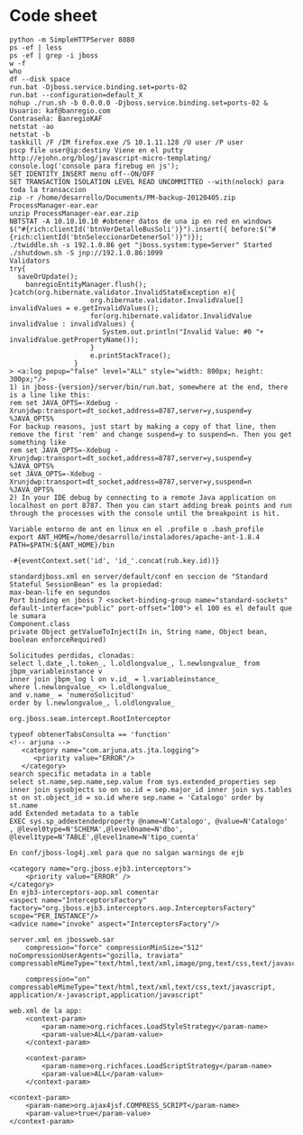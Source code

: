 Code sheet
=============
	python -m SimpleHTTPServer 8080
	ps -ef | less
	ps -ef | grep -i jboss
	w -f
	who
	df --disk space
	run.bat -Djboss.service.binding.set=ports-02
	run.bat --configuration=default_X
	nohup ./run.sh -b 0.0.0.0 -Djboss.service.binding.set=ports-02 &
	Usuario: kaf@banregio.com
	Contraseña: BanregioKAF
	netstat -ao
	netstat -b
	taskkill /F /IM firefox.exe /S 10.1.11.128 /U user /P user
	pscp file user@ip:destiny Viene en el putty
	http://ejohn.org/blog/javascript-micro-templating/
	console.log('console para firebug en js');
	SET IDENTITY_INSERT menu off--ON/OFF
	SET TRANSACTION ISOLATION LEVEL READ UNCOMMITTED --with(nolock) para toda la transaccion
	zip -r /home/desarrollo/Documents/PM-backup-20120405.zip ProcessManager-ear.ear
	unzip ProcessManager-ear.ear.zip
	NBTSTAT -A 10.10.10.10 #obtener datos de una ip en red en windows
	$("#{rich:clientId('btnVerDetalleBusSoli')}").insert({ before:$("#{rich:clientId('btnSeleccionarDetenerSol')}")});
	./twiddle.sh -s 192.1.0.86 get "jboss.system:type=Server" Started
	./shutdown.sh -S jnp://192.1.0.86:1099
	Validators
	try{
	  saveOrUpdate();
		banregioEntityManager.flush();
	}catch(org.hibernate.validator.InvalidStateException e){
						org.hibernate.validator.InvalidValue[] invalidValues = e.getInvalidValues();
				        for(org.hibernate.validator.InvalidValue invalidValue : invalidValues) {
				           System.out.println("Invalid Value: #0 "+ invalidValue.getPropertyName());
				        }
				        e.printStackTrace();
					}
	> <a:log popup="false" level="ALL" style="width: 800px; height: 300px;"/>
	1) in jboss-{version}/server/bin/run.bat, somewhere at the end, there is a line like this:
	rem set JAVA_OPTS=-Xdebug -Xrunjdwp:transport=dt_socket,address=8787,server=y,suspend=y %JAVA_OPTS%
	For backup reasons, just start by making a copy of that line, then remove the first 'rem' and change suspend=y to suspend=n. Then you get something like
	rem set JAVA_OPTS=-Xdebug -Xrunjdwp:transport=dt_socket,address=8787,server=y,suspend=y %JAVA_OPTS%
	set JAVA_OPTS=-Xdebug -Xrunjdwp:transport=dt_socket,address=8787,server=y,suspend=n %JAVA_OPTS%
	2) In your IDE debug by connecting to a remote Java application on localhost on port 8787. Then you can start adding break points and run through the processes with the console until the breakpoint is hit. 
	
	Variable entorno de ant en linux en el .profile o .bash_profile
	export ANT_HOME=/home/desarrollo/instaladores/apache-ant-1.8.4
	PATH=$PATH:${ANT_HOME}/bin

	-#{eventContext.set('id', 'id_'.concat(rub.key.id))}
	
	standardjboss.xml en server/default/conf en seccion de "Standard Stateful SessionBean" es la propiedad:
	max-bean-life en segundos
	Port binding en jboss 7 <socket-binding-group name="standard-sockets" default-interface="public" port-offset="100"> el 100 es el default que le sumara
	Component.class
	private Object getValueToInject(In in, String name, Object bean, boolean enforceRequired)
	
	Solicitudes perdidas, clonadas:
	select l.date_,l.token_, l.oldlongvalue_, l.newlongvalue_ from jbpm_variableinstance v
	inner join jbpm_log l on v.id_ = l.variableinstance_
	where l.newlongvalue_ <> l.oldlongvalue_ 
	and v.name_ = 'numeroSolicitud'
	order by l.newlongvalue_, l.oldlongvalue_

	org.jboss.seam.intercept.RootInterceptor

	typeof obtenerTabsConsulta == 'function'
	<!-- arjuna -->
	   <category name="com.arjuna.ats.jta.logging">
	      <priority value="ERROR"/>
	   </category>
	search specific metadata in a table
	select st.name,sep.name,sep.value from sys.extended_properties sep inner join sysobjects so on so.id = sep.major_id inner join sys.tables st on st.object_id = so.id where sep.name = 'Catalogo' order by st.name
	add Extended metadata to a table
	EXEC sys.sp_addextendedproperty @name=N'Catalogo', @value=N'Catalogo' , @level0type=N'SCHEMA',@level0name=N'dbo', @level1type=N'TABLE',@level1name=N'tipo_cuenta'

	En conf/jboss-log4j.xml para que no salgan warnings de ejb

	<category name="org.jboss.ejb3.interceptors">
	    <priority value="ERROR" />
	</category>
	En ejb3-interceptors-aop.xml comentar
	<aspect name="InterceptorsFactory" factory="org.jboss.ejb3.interceptors.aop.InterceptorsFactory" scope="PER_INSTANCE"/>
	<advice name="invoke" aspect="InterceptorsFactory"/>

	server.xml en jbossweb.sar
		compression="force" compressionMinSize="512" noCompressionUserAgents="gozilla, traviata" compressableMimeType="text/html,text/xml,image/png,text/css,text/javascript"
		
		compression="on" compressableMimeType="text/html,text/xml,text/css,text/javascript, application/x-javascript,application/javascript"
		
	web.xml de la app:
		<context-param>
			<param-name>org.richfaces.LoadStyleStrategy</param-name>
			<param-value>ALL</param-value>
		</context-param>
	
		<context-param>
			<param-name>org.richfaces.LoadScriptStrategy</param-name>
			<param-value>ALL</param-value>
		</context-param>
 
	<context-param>
		<param-name>org.ajax4jsf.COMPRESS_SCRIPT</param-name>
		<param-value>true</param-value>
	</context-param>
